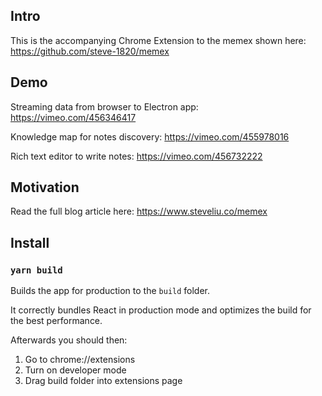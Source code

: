 ## Intro

This is the accompanying Chrome Extension to the memex shown here: https://github.com/steve-1820/memex


## Demo

Streaming data from browser to Electron app: https://vimeo.com/456346417

Knowledge map for notes discovery: https://vimeo.com/455978016

Rich text editor to write notes: https://vimeo.com/456732222

## Motivation

Read the full blog article here: https://www.steveliu.co/memex


## Install


### `yarn build`

Builds the app for production to the `build` folder.<br />

It correctly bundles React in production mode and optimizes the build for the best performance.

Afterwards you should then:

1. Go to chrome://extensions
2. Turn on developer mode
3. Drag build folder into extensions page

